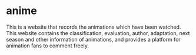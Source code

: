 # anime
This is a website that records the animations which have been watched. This website contains the classification, evaluation, author, adaptation, next season and other information of animations, and provides a platform for animation fans to comment freely.
